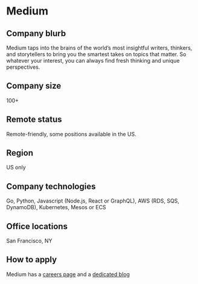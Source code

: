 # Medium

## Company blurb

Medium taps into the brains of the world’s most insightful writers, 
thinkers, and storytellers to bring you the smartest takes on topics 
that matter. So whatever your interest, you can always find fresh 
thinking and unique perspectives.

## Company size

100+

## Remote status

Remote-friendly, some positions available in the US.

## Region

US only

## Company technologies

Go, Python, Javascript (Node.js, React or GraphQL), AWS (RDS, SQS, DynamoDB), Kubernetes, Mesos or ECS

## Office locations

San Francisco, NY

## How to apply

Medium has a [careers page](https://jobs.lever.co/medium?team=Engineering) and a [dedicated blog](https://medium.com/jobs-at-medium)


